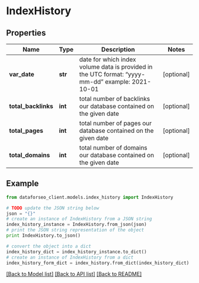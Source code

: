 # IndexHistory


## Properties

Name | Type | Description | Notes
------------ | ------------- | ------------- | -------------
**var_date** | **str** | date for which index volume data is provided in the UTC format: “yyyy-mm-dd” example: 2021-10-01 | [optional] 
**total_backlinks** | **int** | total number of backlinks our database contained on the given date | [optional] 
**total_pages** | **int** | total number of pages our database contained on the given date | [optional] 
**total_domains** | **int** | total number of domains our database contained on the given date | [optional] 

## Example

```python
from dataforseo_client.models.index_history import IndexHistory

# TODO update the JSON string below
json = "{}"
# create an instance of IndexHistory from a JSON string
index_history_instance = IndexHistory.from_json(json)
# print the JSON string representation of the object
print IndexHistory.to_json()

# convert the object into a dict
index_history_dict = index_history_instance.to_dict()
# create an instance of IndexHistory from a dict
index_history_form_dict = index_history.from_dict(index_history_dict)
```
[[Back to Model list]](../README.md#documentation-for-models) [[Back to API list]](../README.md#documentation-for-api-endpoints) [[Back to README]](../README.md)


